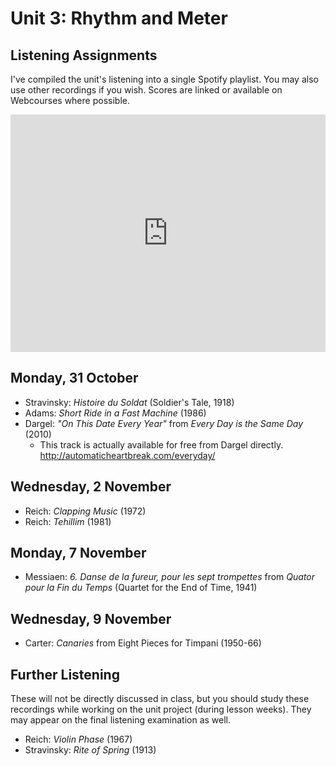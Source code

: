 # Unit 3: Rhythm and Meter

## Listening Assignments

I've compiled the unit's listening into a single Spotify playlist. You may also use other recordings if you wish. Scores are linked or available on Webcourses where possible.

<iframe src="https://embed.spotify.com/?uri=spotify%3Auser%3Adavemacdo%3Aplaylist%3A7L10f7ZNrXZ5D3OVa3LeoO" width="100%" height="380" frameborder="0" allowtransparency="true"></iframe>

## Monday, 31 October

- Stravinsky: _Histoire du Soldat_ (Soldier's Tale, 1918)
- Adams: _Short Ride in a Fast Machine_ (1986)
- Dargel: _"On This Date Every Year"_ from _Every Day is the Same Day_ (2010)
	- This track is actually available for free from Dargel directly. <http://automaticheartbreak.com/everyday/>

## Wednesday, 2 November

- Reich: _Clapping Music_ (1972)
- Reich: _Tehillim_ (1981)

## Monday, 7 November

- Messiaen: _6. Danse de la fureur, pour les sept trompettes_ from _Quator pour la Fin du Temps_ (Quartet for the End of Time, 1941)

## Wednesday, 9 November

- Carter: _Canaries_ from Eight Pieces for Timpani (1950-66)

## Further Listening

These will not be directly discussed in class, but you should study these recordings while working on the unit project (during lesson weeks). They may appear on the final listening examination as well.

- Reich: _Violin Phase_ (1967)
- Stravinsky: _Rite of Spring_ (1913)
